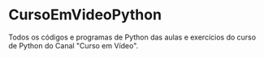 # CursoEmVideoPython
Todos os códigos e programas de Python das aulas e exercícios do curso de Python do Canal "Curso em Vídeo".
